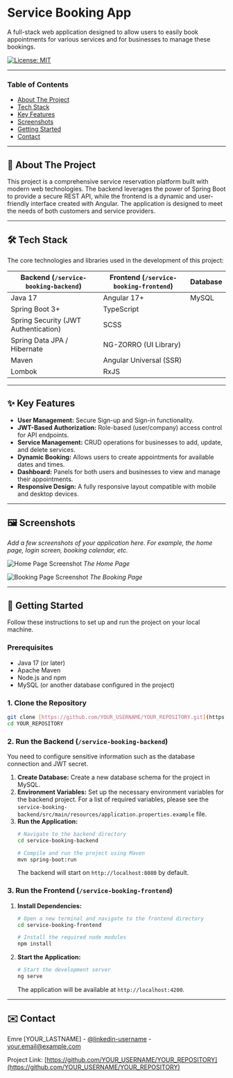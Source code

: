 # Service Booking App

A full-stack web application designed to allow users to easily book appointments for various services and for businesses to manage these bookings.

[![License: MIT](https://img.shields.io/badge/License-MIT-blue.svg)](https://opensource.org/licenses/MIT)

---

### Table of Contents

- [About The Project](#about-the-project)
- [Tech Stack](#tech-stack)
- [Key Features](#key-features)
- [Screenshots](#screenshots)
- [Getting Started](#getting-started)
- [Contact](#contact)

---

## 📖 About The Project

This project is a comprehensive service reservation platform built with modern web technologies. The backend leverages the power of Spring Boot to provide a secure REST API, while the frontend is a dynamic and user-friendly interface created with Angular. The application is designed to meet the needs of both customers and service providers.

---

## 🛠️ Tech Stack

The core technologies and libraries used in the development of this project:

| Backend (`/service-booking-backend`) | Frontend (`/service-booking-frontend`) | Database |
| ------------------------------------ | -------------------------------------- | -------- |
| Java 17                              | Angular 17+                            | MySQL    |
| Spring Boot 3+                       | TypeScript                             |          |
| Spring Security (JWT Authentication) | SCSS                                   |          |
| Spring Data JPA / Hibernate          | NG-ZORRO (UI Library)                  |          |
| Maven                                | Angular Universal (SSR)                |          |
| Lombok                               | RxJS                                   |          |

---

## ✨ Key Features

- **User Management:** Secure Sign-up and Sign-in functionality.
- **JWT-Based Authorization:** Role-based (user/company) access control for API endpoints.
- **Service Management:** CRUD operations for businesses to add, update, and delete services.
- **Dynamic Booking:** Allows users to create appointments for available dates and times.
- **Dashboard:** Panels for both users and businesses to view and manage their appointments.
- **Responsive Design:** A fully responsive layout compatible with mobile and desktop devices.

---

## 🖼️ Screenshots

*Add a few screenshots of your application here. For example, the home page, login screen, booking calendar, etc.*

![Home Page Screenshot](https://via.placeholder.com/800x450.png?text=Home+Page+Screenshot)
_The Home Page_

![Booking Page Screenshot](https://via.placeholder.com/800x450.png?text=Booking+Page+Screenshot)
_The Booking Page_

---

## 🚀 Getting Started

Follow these instructions to set up and run the project on your local machine.

### Prerequisites

- Java 17 (or later)
- Apache Maven
- Node.js and npm
- MySQL (or another database configured in the project)

### 1. Clone the Repository

```bash
git clone [https://github.com/YOUR_USERNAME/YOUR_REPOSITORY.git](https://github.com/YOUR_USERNAME/YOUR_REPOSITORY.git)
cd YOUR_REPOSITORY
```

### 2. Run the Backend (`/service-booking-backend`)

You need to configure sensitive information such as the database connection and JWT secret.

1.  **Create Database:** Create a new database schema for the project in MySQL.
2.  **Environment Variables:** Set up the necessary environment variables for the backend project. For a list of required variables, please see the `service-booking-backend/src/main/resources/application.properties.example` file.
3.  **Run the Application:**
    ```bash
    # Navigate to the backend directory
    cd service-booking-backend

    # Compile and run the project using Maven
    mvn spring-boot:run
    ```
    The backend will start on `http://localhost:8080` by default.

### 3. Run the Frontend (`/service-booking-frontend`)

1.  **Install Dependencies:**
    ```bash
    # Open a new terminal and navigate to the frontend directory
    cd service-booking-frontend

    # Install the required node modules
    npm install
    ```
2.  **Start the Application:**
    ```bash
    # Start the development server
    ng serve
    ```
    The application will be available at `http://localhost:4200`.

---

## ✉️ Contact

Emre [YOUR_LASTNAME] - [@linkedin-username](https://www.linkedin.com/in/linkedin-username/) - your.email@example.com

Project Link: [https://github.com/YOUR_USERNAME/YOUR_REPOSITORY](https://github.com/YOUR_USERNAME/YOUR_REPOSITORY)